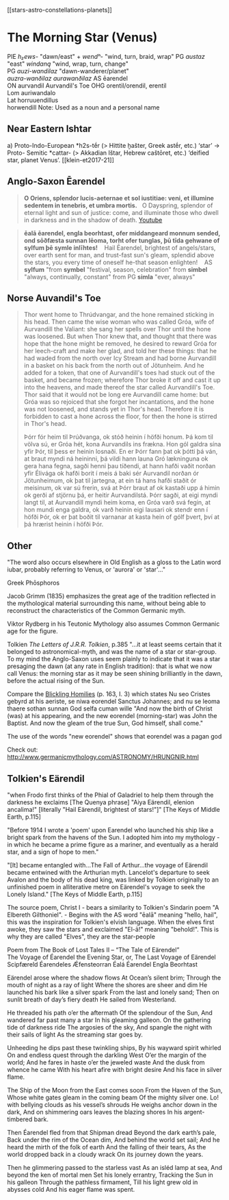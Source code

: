 [[stars-astro-constellations-planets]]

# The Morning Star (Venus)

PIE	*h₂ews-*	"dawn/east"	+ *wendʰ-*	"wind, turn, braid, wrap"
PG	*austaz*	"east"	*windaną*	"wind, wrap, turn, change"	
PG	*auzi-wandilaz*	"dawn-wanderer/planet"			
	*auzra-wanðilaz*
	*aurawanðilaz*
AS	ēarendel				
ON	aurvandil				Aurvandil's Toe
OHG	orentil/orendil, erentil				
Lom	auriwandalo				
Lat	horruuendillus				
	horwendill
Note: Used as a noun and a personal name


## Near Eastern Ishtar
a) Proto-Indo-European *h2s-tḗr (> Hittite ḫašter, Greek astḗr, etc.) ‘star’ → Proto-
Semitic *cattar- (> Akkadian Ištar, Hebrew caštōret, etc.) ‘deified star, planet Venus’. [[klein-et2017-21]]


## Anglo-Saxon Ēarendel
> **O Oriens, splendor lucis-aeternae et sol iustitiae: 
veni, et illumine sedentem in tenebris, et umbra mortis.**
>    
> O Dayspring, splendor of eternal light and sun of justice:
> come, and illuminate those who dwell in darkness and in the shadow of death.
> [Youtube](https://www.youtube.com/watch?v=HAUzuw1l-7U)




> **ēalā ēarendel, engla beorhtast,
ofer middangeard monnum sended,
ond sōðfæsta sunnan lēoma,
torht ofer tunglas, þū tīda gehwane
of sylfum þē symle inlīhtes!**
>   
> Hail Ēarendel, brightest of angels/stars,
> over earth sent for man,
> and trust-fast sun's gleam,
> splendid above the stars,
> you every time
> of oneself he-that season enlighten!
>   
> AS **sylfum** "from **symbel** "festival, season, celebration" from **simbel** "always, continually, constant" from PG **simla** "ever, always"




## Norse Auvandil's Toe
> Thor went home to Thrúdvangar, and the hone remained sticking in his head. Then came the wise woman who was called Gróa, wife of Aurvandill the Valiant: she sang her spells over Thor until the hone was loosened. But when Thor knew that, and thought that there was hope that the hone might be removed, he desired to reward Gróa for her leech-craft and make her glad, and told her these things: that he had waded from the north over Icy Stream and had borne Aurvandill in a basket on his back from the north out of Jötunheim. And he added for a token, that one of Aurvandill's toes had stuck out of the basket, and became frozen; wherefore Thor broke it off and cast it up into the heavens, and made thereof the star called Aurvandill's Toe. Thor said that it would not be long ere Aurvandill came home: but Gróa was so rejoiced that she forgot her incantations, and the hone was not loosened, and stands yet in Thor's head. Therefore it is forbidden to cast a hone across the floor, for then the hone is stirred in Thor's head.
> 
> Þórr fór heim til Þrúðvanga, ok stóð heinin í höfði honum. Þá kom til völva sú, er Gróa hét, kona Aurvandils ins frækna. Hon gól galdra sína yfir Þór, til þess er heinin losnaði. En er Þórr fann þat ok þótti þá ván, at braut myndi ná heininni, þá vildi hann launa Gró lækninguna ok gera hana fegna, sagði henni þau tíðendi, at hann hafði vaðit norðan yfir Élivága ok hafði borit í meis á baki sér Aurvandil norðan ór Jötunheimum, ok þat til jartegna, at ein tá hans hafði staðit ór meisinum, ok var sú frerin, svá at Þórr braut af ok kastaði upp á himin ok gerði af stjörnu þá, er heitir Aurvandilstá. Þórr sagði, at eigi myndi langt til, at Aurvandill myndi heim koma, en Gróa varð svá fegin, at hon mundi enga galdra, ok varð heinin eigi lausari ok stendr enn í höfði Þór, ok er þat boðit til varnanar at kasta hein of gólf þvert, því at þá hrærist heinin í höfði Þór. 



## Other
"The word also occurs elsewhere in Old English as a gloss to the Latin word iubar, probably referring to Venus, or 'aurora' or 'star'..."

Greek Phōsphoros

Jacob Grimm (1835) emphasizes the great age of the tradition reflected in the mythological material surrounding this name, without being able to reconstruct the characteristics of the Common Germanic myth. 

Viktor Rydberg in his Teutonic Mythology also assumes Common Germanic age for the figure.

Tolkien *The Letters of J.R.R. Tolkien*, p.385
"...it at least seems certain that it belonged to astronomical-myth, and was the name of a star or star-group. To my mind the Anglo-Saxon uses seem plainly to indicate that it was a star presaging the dawn (at any rate in English tradition): that is what we now call Venus: the morning star as it may be seen shining brilliantly in the dawn, before the actual rising of the Sun. 


Compare the [Blickling Homilies](https://en.wikipedia.org/wiki/Blickling-homilies) (p. 163, I. 3) which states 
Nu seo Cristes gebyrd at his aeriste, se niwa eorendel Sanctus Johannes; and nu se leoma thaere sothan sunnan God selfa cuman wille	 "And now the birth of Christ (was) at his appearing, and the new eorendel (morning-star) was John the Baptist. And now the gleam of the true Sun, God himself, shall come." 

The use of the words "new eorendel" shows that eorendel was a pagan god

Check out: http://www.germanicmythology.com/ASTRONOMY/HRUNGNIR.html



## Tolkien's Eärendil
"when Frodo first thinks of the Phial of Galadriel to help them through the darkness he exclaims [The Quenya phrase] "Aiya Eärendil, elenion ancalima!" [literally "Hail Eärendil, brightest of stars!"]" [The Keys of Middle Earth, p.115]

"Before 1914 I wrote a 'poem' upon Earendel who launched his ship like a bright spark from the havens of the Sun. I adopted him into my mythology - in which he became a prime figure as a mariner, and eventually as a herald star, and a sign of hope to men."

"[It] became entangled with...The Fall of Arthur...the voyage of Eärendil became entwined with the Arthurian myth. Lancelot's departure to seek Avalon and the body of his dead king, was linked by Tolkien originally to an unfinished poem in alliterative metre on Eärendel's voyage to seek the Lonely Island." [The Keys of Middle Earth, p.115]

The source poem, Christ I
	- bears a similarity to Tolkien's Sindarin poem "A Elbereth Gilthoniel".
	- Begins with the AS word "ēalā" meaning "hello, hail", this was the inspiration for Tolkien's elvish language. When the elves first awoke, they saw the stars and exclaimed "El-ā!" meaning "behold!". This is why they are called "Elves", they are the star-people


Poem from The Book of Lost Tales II – “The Tale of Eärendel” 		
The Voyage of Éarendel the Evening Star, or, The Last Voyage of Eärendel	Scipfæreld Éarendeles Ǽfensteorran 	Éalá Éarendel Engla Beorhtast

Eärendel arose where the shadow flows
At Ocean’s silent brim;
Through the mouth of night as a ray of light
Where the shores are sheer and dim
He launched his bark like a silver spark
From the last and lonely sand;
Then on sunlit breath of day’s fiery death
He sailed from Westerland.

He threaded his path o’er the aftermath
Of the splendour of the Sun,
And wandered far past many a star
In his gleaming galleon.
On the gathering tide of darkness ride
The argosies of the sky,
And spangle the night with their sails of light
As the streaming star goes by.

Unheeding he dips past these twinkling ships,
By his wayward spirit whirled
On and endless quest through the darkling West
O’er the margin of the world;
And he fares in haste o’er the jeweled waste
And the dusk from whence he came
With his heart afire with bright desire
And his face in silver flame.

The Ship of the Moon from the East comes soon
From the Haven of the Sun,
Whose white gates gleam in the coming beam
Of the mighty silver one.
Lo! with bellying clouds as his vessel’s shrouds
He weighs anchor down in the dark,
And on shimmering oars leaves the blazing shores
In his argent-timbered bark.

Then Éarendel fled from that Shipman dread
Beyond the dark earth’s pale,
Back under the rim of the Ocean dim,
And behind the world set sail;
And he heard the mirth of the folk of earth
And the falling of their tears,
As the world dropped back in a cloudy wrack
On its journey down the years.

Then he glimmering passed to the starless vast
As an isléd lamp at sea,
And beyond the ken of mortal men
Set his lonely errantry,
Tracking the Sun in his galleon
Through the pathless firmament,
Till his light grew old in abysses cold
And his eager flame was spent.

